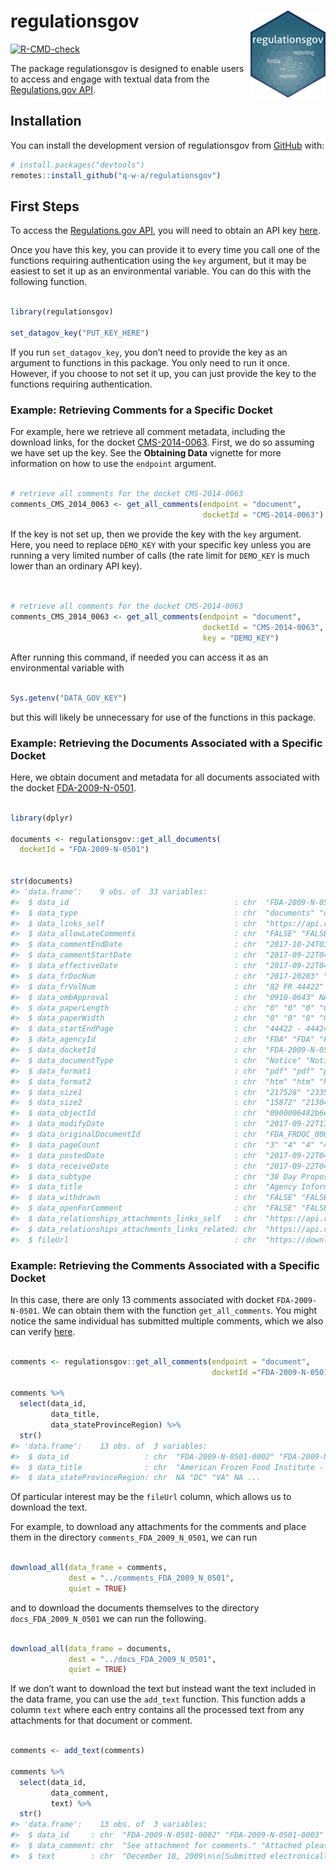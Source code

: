 
<!-- README.md is generated from README.Rmd. Please edit that file -->

# regulationsgov <img src="man/figures/logo.png" align="right" height="139" />

<!-- badges: start -->

[![R-CMD-check](https://github.com/q-w-a/regulationsgov/workflows/R-CMD-check/badge.svg)](https://github.com/q-w-a/regulationsgov/actions)
<!-- badges: end -->

The package regulationsgov is designed to enable users to access and
engage with textual data from the [Regulations.gov
API](https://open.gsa.gov/api/regulationsgov/).

## Installation

You can install the development version of regulationsgov from
[GitHub](https://github.com/) with:

``` r
# install.packages("devtools")
remotes::install_github("q-w-a/regulationsgov")
```

## First Steps

To access the [Regulations.gov
API](https://open.gsa.gov/api/regulationsgov/), you will need to obtain
an API key
[here](https://open.gsa.gov/api/regulationsgov/#getting-started).

Once you have this key, you can provide it to every time you call one of
the functions requiring authentication using the `key` argument, but it
may be easiest to set it up as an environmental variable. You can do
this with the following function.

``` r

library(regulationsgov)

set_datagov_key("PUT_KEY_HERE")
```

If you run `set_datagov_key`, you don’t need to provide the key as an
argument to functions in this package. You only need to run it once.
However, if you choose to not set it up, you can just provide the key to
the functions requiring authentication.

### Example: Retrieving Comments for a Specific Docket

For example, here we retrieve all comment metadata, including the
download links, for the docket
[CMS-2014-0063](https://www.regulations.gov/docket/CMS-2014-0063).
First, we do so assuming we have set up the key. See the **Obtaining
Data** vignette for more information on how to use the `endpoint`
argument.

``` r

# retrieve all comments for the docket CMS-2014-0063
comments_CMS_2014_0063 <- get_all_comments(endpoint = "document",
                                           docketId = "CMS-2014-0063")
```

If the key is not set up, then we provide the key with the `key`
argument. Here, you need to replace `DEMO_KEY` with your specific key
unless you are running a very limited number of calls (the rate limit
for `DEMO_KEY` is much lower than an ordinary API key).

``` r


# retrieve all comments for the docket CMS-2014-0063
comments_CMS_2014_0063 <- get_all_comments(endpoint = "document",
                                           docketId = "CMS-2014-0063", 
                                           key = "DEMO_KEY")
```

After running this command, if needed you can access it as an
environmental variable with

``` r

Sys.getenv("DATA_GOV_KEY")
```

but this will likely be unnecessary for use of the functions in this
package.

### Example: Retrieving the Documents Associated with a Specific Docket

Here, we obtain document and metadata for all documents associated with
the docket
[FDA-2009-N-0501](https://www.regulations.gov/docket/FDA-2009-N-0501).

``` r

library(dplyr)

documents <- regulationsgov::get_all_documents(
  docketId = "FDA-2009-N-0501")


str(documents)
#> 'data.frame':    9 obs. of  33 variables:
#>  $ data_id                                     : chr  "FDA-2009-N-0501-0009" "FDA-2009-N-0501-0008" "FDA-2009-N-0501-0005" "FDA-2009-N-0501-0001" ...
#>  $ data_type                                   : chr  "documents" "documents" "documents" "documents" ...
#>  $ data_links_self                             : chr  "https://api.regulations.gov/v4/documents/FDA-2009-N-0501-0009" "https://api.regulations.gov/v4/documents/FDA-2009-N-0501-0008" "https://api.regulations.gov/v4/documents/FDA-2009-N-0501-0005" "https://api.regulations.gov/v4/documents/FDA-2009-N-0501-0001" ...
#>  $ data_allowLateComments                      : chr  "FALSE" "FALSE" "FALSE" "FALSE" ...
#>  $ data_commentEndDate                         : chr  "2017-10-24T03:59:59Z" "2017-08-08T03:59:59Z" NA "2009-12-22T04:59:59Z" ...
#>  $ data_commentStartDate                       : chr  "2017-09-22T04:00:00Z" "2017-06-07T04:00:00Z" NA "2009-10-20T04:00:00Z" ...
#>  $ data_effectiveDate                          : chr  "2017-09-22T04:00:00Z" "2017-06-07T04:00:00Z" "2010-02-26T14:54:01Z" NA ...
#>  $ data_frDocNum                               : chr  "2017-20283" "2017-11821" "2010-04003" "E9-25100" ...
#>  $ data_frVolNum                               : chr  "82 FR 44422" "82 26489" "75 FR 8960" "74FR53746" ...
#>  $ data_ombApproval                            : chr  "0910-0643" NA NA NA ...
#>  $ data_paperLength                            : chr  "0" "0" "0" "0" ...
#>  $ data_paperWidth                             : chr  "0" "0" "0" "0" ...
#>  $ data_startEndPage                           : chr  "44422 - 44424" "26489 - 26492" "8960 - 8963" "53746 - 53749" ...
#>  $ data_agencyId                               : chr  "FDA" "FDA" "FDA" "FDA" ...
#>  $ data_docketId                               : chr  "FDA-2009-N-0501" "FDA-2009-N-0501" "FDA-2009-N-0501" "FDA-2009-N-0501" ...
#>  $ data_documentType                           : chr  "Notice" "Notice" "Notice" "Notice" ...
#>  $ data_format1                                : chr  "pdf" "pdf" "pdf" "pdf" ...
#>  $ data_format2                                : chr  "htm" "htm" "htm" "htm" ...
#>  $ data_size1                                  : chr  "217528" "233578" "59532" "54542" ...
#>  $ data_size2                                  : chr  "15872" "21304" "21308" "18844" ...
#>  $ data_objectId                               : chr  "0900006482b6e6bf" "090000648269fd6f" "0900006480aaf366" "0900006480a4670a" ...
#>  $ data_modifyDate                             : chr  "2017-09-22T13:38:49Z" "2017-06-07T15:04:53Z" "2017-02-09T14:18:30Z" "2017-02-09T14:17:13Z" ...
#>  $ data_originalDocumentId                     : chr  "FDA_FRDOC_0001-7718" "FDA_FRDOC_0001-7471" NA NA ...
#>  $ data_pageCount                              : chr  "3" "4" "4" "4" ...
#>  $ data_postedDate                             : chr  "2017-09-22T04:00:00Z" "2017-06-07T04:00:00Z" "2010-02-26T05:00:00Z" "2009-10-20T04:00:00Z" ...
#>  $ data_receiveDate                            : chr  "2017-09-22T04:00:00Z" "2017-06-07T04:00:00Z" "2010-02-26T05:00:00Z" "2009-10-19T04:00:00Z" ...
#>  $ data_subtype                                : chr  "30 Day Proposed Information Collection" "60 Day Proposed Information Collection" "30 Day Proposed Information Collection" "60 Day Proposed Information Collection" ...
#>  $ data_title                                  : chr  "Agency Information Collection Activities; Submission for Office of\nManagement and Budget Review; Comment Reque"| __truncated__ "Agency Information Collection Activities; Proposed Collection; Comment Request; Third Party Disclosure and Reco"| __truncated__ "Agency Information Collection Activities; Proposals, Submissions, and Approvals: Third Party Disclosure and Rec"| __truncated__ "Agency Information Collection Activities; Proposed Collection; Comment Request; Third Party Disclosure and Reco"| __truncated__ ...
#>  $ data_withdrawn                              : chr  "FALSE" "FALSE" "FALSE" "FALSE" ...
#>  $ data_openForComment                         : chr  "FALSE" "FALSE" "FALSE" "FALSE" ...
#>  $ data_relationships_attachments_links_self   : chr  "https://api.regulations.gov/v4/documents/FDA-2009-N-0501-0009/relationships/attachments" "https://api.regulations.gov/v4/documents/FDA-2009-N-0501-0008/relationships/attachments" "https://api.regulations.gov/v4/documents/FDA-2009-N-0501-0005/relationships/attachments" "https://api.regulations.gov/v4/documents/FDA-2009-N-0501-0001/relationships/attachments" ...
#>  $ data_relationships_attachments_links_related: chr  "https://api.regulations.gov/v4/documents/FDA-2009-N-0501-0009/attachments" "https://api.regulations.gov/v4/documents/FDA-2009-N-0501-0008/attachments" "https://api.regulations.gov/v4/documents/FDA-2009-N-0501-0005/attachments" "https://api.regulations.gov/v4/documents/FDA-2009-N-0501-0001/attachments" ...
#>  $ fileUrl                                     : chr  "https://downloads.regulations.gov/FDA-2009-N-0501-0009/content.pdf,https://downloads.regulations.gov/FDA-2009-N"| __truncated__ "https://downloads.regulations.gov/FDA-2009-N-0501-0008/content.pdf,https://downloads.regulations.gov/FDA-2009-N"| __truncated__ "https://downloads.regulations.gov/FDA-2009-N-0501-0005/content.pdf,https://downloads.regulations.gov/FDA-2009-N"| __truncated__ "https://downloads.regulations.gov/FDA-2009-N-0501-0001/content.pdf,https://downloads.regulations.gov/FDA-2009-N"| __truncated__ ...
```

### Example: Retrieving the Comments Associated with a Specific Docket

In this case, there are only 13 comments associated with docket
`FDA-2009-N-0501`. We can obtain them with the function
`get_all_comments`. You might notice the same individual has submitted
multiple comments, which we also can verify
[here](https://www.regulations.gov/docket/FDA-2009-N-0501/comments).

``` r

comments <- regulationsgov::get_all_comments(endpoint = "document",
                                             docketId ="FDA-2009-N-0501")

comments %>%
  select(data_id, 
         data_title,
         data_stateProvinceRegion) %>%
  str()
#> 'data.frame':    13 obs. of  3 variables:
#>  $ data_id                 : chr  "FDA-2009-N-0501-0002" "FDA-2009-N-0501-0003" "FDA-2009-N-0501-0004" "FDA-2009-N-0501-0013" ...
#>  $ data_title              : chr  "American Frozen Food Institute - Comment " "National Grain and Feed Association - Comment " "The Food Marketing Institute (FMI) - Comment" "Comment from Anonymous" ...
#>  $ data_stateProvinceRegion: chr  NA "DC" "VA" NA ...
```

Of particular interest may be the `fileUrl` column, which allows us to
download the text.

For example, to download any attachments for the comments and place them
in the directory `comments_FDA_2009_N_0501`, we can run

``` r

download_all(data_frame = comments, 
             dest = "../comments_FDA_2009_N_0501", 
             quiet = TRUE)
```

and to download the documents themselves to the directory
`docs_FDA_2009_N_0501` we can run the following.

``` r

download_all(data_frame = documents, 
             dest = "../docs_FDA_2009_N_0501", 
             quiet = TRUE)
```

If we don’t want to download the text but instead want the text included
in the data frame, you can use the `add_text` function. This function
adds a column `text` where each entry contains all the processed text
from any attachments for that document or comment.

``` r

comments <- add_text(comments)

comments %>%
  select(data_id, 
         data_comment,
         text) %>%
  str()
#> 'data.frame':    13 obs. of  3 variables:
#>  $ data_id     : chr  "FDA-2009-N-0501-0002" "FDA-2009-N-0501-0003" "FDA-2009-N-0501-0004" "FDA-2009-N-0501-0013" ...
#>  $ data_comment: chr  "See attachment for comments." "Attached please find the statement of the National Grain and Feed Association in response to the Food and Drug "| __truncated__ NA "In her role as WH Chief Propagandist, Kayleigh McEnany splits her time between praising President Trump and att"| __truncated__ ...
#>  $ text        : chr  "December 18, 2009\n\n[Submitted electronically via www.regulations.gov]\nDivision of Dockets Management (HFA-30"| __truncated__ "December 21, 2009\n\nDivision of Dockets Management (HFA-305)\nFood and Drug Administration\n5630 Fishers Lane\"| __truncated__ "imrr FAI I ~\nFOOD MARKETING INSTITUTE                                         2427           10 JAN >> P4 53\n"| __truncated__ NA ...
```
